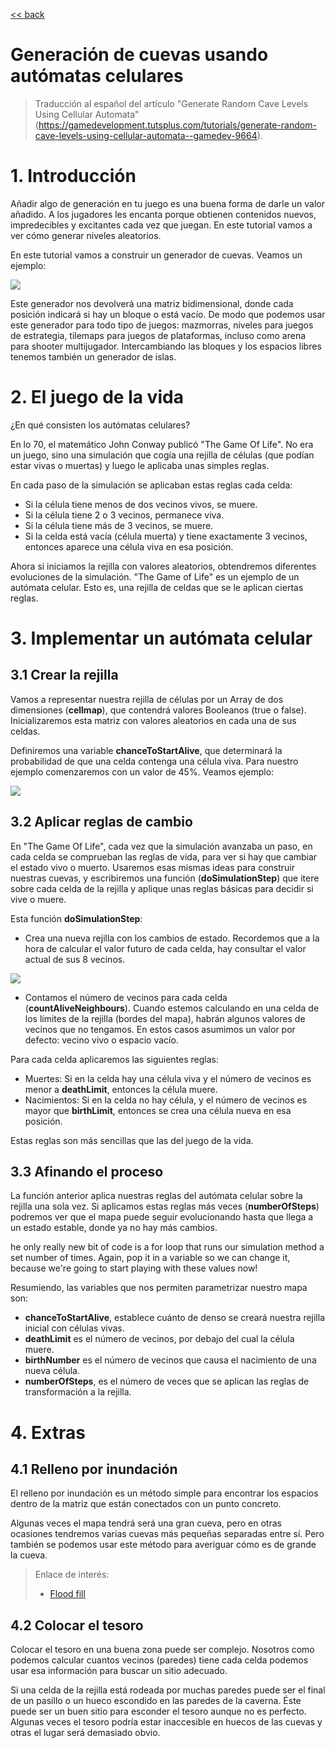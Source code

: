 
[<< back](../README.md)

# Generación de cuevas usando autómatas celulares

> Traducción al español del artículo "Generate Random Cave Levels Using Cellular Automata"(https://gamedevelopment.tutsplus.com/tutorials/generate-random-cave-levels-using-cellular-automata--gamedev-9664).

# 1. Introducción

Añadir algo de generación en tu juego es una buena forma de darle un valor añadido. A los jugadores les encanta porque obtienen contenidos nuevos, impredecibles y excitantes cada vez que juegan. En este tutorial vamos a ver cómo generar niveles aleatorios.

En este tutorial vamos a construir un generador de cuevas. Veamos un ejemplo:

![](image/caves_ac1.png)

Este generador nos devolverá una matriz bidimensional, donde cada posición indicará si hay un bloque o está vacío. De modo que podemos usar este generador para todo tipo de juegos: mazmorras, niveles para juegos de estrategia, tilemaps para juegos de plataformas, incluso como arena para shooter multijugador. Intercambiando las bloques y los espacios libres tenemos también un generador de islas.

# 2. El juego de la vida

¿En qué consisten los autómatas celulares?

En lo 70, el matemático John Conway publicó "The Game Of Life". No era un juego, sino una simulación que cogía una rejilla de células (que podían estar vivas o muertas) y luego le aplicaba unas simples reglas.

En cada paso de la simulación se aplicaban estas reglas cada celda:

* Si la célula tiene menos de dos vecinos vivos, se muere.
* Si la célula tiene 2 o 3 vecinos, permanece viva.
* Si la célula tiene más de 3 vecinos, se muere.
* Si la celda está vacía (célula muerta) y tiene exactamente 3 vecinos, entonces aparece una célula viva en esa posición.

Ahora si iniciamos la rejilla con valores aleatorios, obtendremos diferentes evoluciones de la simulación. "The Game of Life" es un ejemplo de un autómata celular. Esto es, una rejilla de celdas que se le aplican ciertas reglas.

# 3. Implementar un autómata celular

## 3.1 Crear la rejilla

Vamos a representar nuestra rejilla de células por un Array de dos dimensiones (**cellmap**), que contendrá valores Booleanos (true o false). Inicializaremos esta matriz con valores aleatorios en cada una de sus celdas.

Definiremos una variable **chanceToStartAlive**, que determinará la probabilidad de que una celda contenga una célula viva. Para nuestro ejemplo comenzaremos con un valor de 45%. Veamos ejemplo:

![](image/gdt-sim0.png)

## 3.2 Aplicar reglas de cambio

En "The Game Of Life", cada vez que la simulación avanzaba un paso, en cada celda se comprueban las reglas de vida, para ver si hay que cambiar el estado vivo o muerto. Usaremos esas mismas ideas para construir nuestras cuevas, y escribiremos una función (**doSimulationStep**) que itere sobre cada celda de la rejilla y aplique unas reglas básicas para decidir si vive o muere.

Esta función **doSimulationStep**:

* Crea una nueva rejilla con los cambios de estado. Recordemos que a la hora de calcular el valor futuro de cada celda, hay consultar el valor actual de sus 8 vecinos.

![](image/gdt_1.png)

* Contamos el número de vecinos para cada celda (**countAliveNeighbours**). Cuando estemos calculando en una celda de los límites de la rejilla (bordes del mapa), habrán algunos valores de vecinos que no tengamos. En estos casos asumimos un valor por defecto: vecino vivo o espacio vacío.

Para cada celda aplicaremos las siguientes reglas:
* Muertes: Si en la celda hay una célula viva y el número de vecinos es menor a **deathLimit**, entonces la célula muere.
* Nacimientos: Si en la celda no hay célula, y el número de vecinos es mayor que **birthLimit**, entonces se crea una célula nueva en esa posición.

Estas reglas son más sencillas que las del juego de la vida.

## 3.3 Afinando el proceso

La función anterior aplica nuestras reglas del autómata celular sobre la rejilla una sola vez. Si aplicamos estas reglas más veces (**numberOfSteps**) podremos ver que el mapa puede seguir evolucionando hasta que llega a un estado estable, donde ya no hay más cambios.

he only really new bit of code is a for loop that runs our simulation method a set number of times. Again, pop it in a variable so we can change it, because we're going to start playing with these values now!

Resumiendo, las variables que nos permiten parametrizar nuestro mapa son:

* **chanceToStartAlive**, establece cuánto de denso se creará nuestra rejilla inicial con células vivas.
* **deathLimit** es el número de vecinos, por debajo del cual la célula muere.
* **birthNumber** es el número de vecinos que causa el nacimiento de una nueva célula.
* **numberOfSteps**, es el número de veces que se aplican las reglas de transformación a la rejilla.

# 4. Extras

## 4.1 Relleno por inundación

El relleno por inundación es un método simple para encontrar los espacios dentro de la matriz que están conectados con un punto concreto.

Algunas veces el mapa tendrá será una gran cueva, pero en otras ocasiones tendremos varias cuevas más pequeñas separadas entre sí.
Pero también se podemos usar este método para averiguar cómo es de grande la cueva.

> Enlace de interés:
> * [Flood fill](https://en.wikipedia.org/wiki/Flood_fill)

## 4.2 Colocar el tesoro

Colocar el tesoro en una buena zona puede ser complejo. Nosotros como podemos calcular cuantos vecinos (paredes) tiene cada celda podemos usar esa información para buscar un sitio adecuado.

Si una celda de la rejilla está rodeada por muchas paredes puede ser el final de un pasillo o un hueco escondido en las paredes de la caverna. Éste puede ser un buen sitio para esconder el tesoro aunque no es perfecto. Algunas veces el tesoro podría estar inaccesible en huecos de las cuevas y otras el lugar será demasiado obvio.
